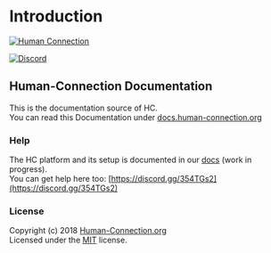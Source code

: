 # Introduction

 [![Human Connection](https://human-connection.org/wp-content/uploads/2017/11/human-connection-logo.svg)](https://human-connection.org)

 [![Discord](https://img.shields.io/discord/443107904757694465.svg)](https://discord.gg/NgVpvx9)

## Human-Connection Documentation

This is the documentation source of HC.  
 You can read this Documentation under [docs.human-connection.org](https://docs.human-connection.org)  


### Help

The HC platform and its setup is documented in our [docs](https://docs.human-connection.org/) \(work in progress\).  
 You can get help here too: [https://discord.gg/354TGs2](https://discord.gg/354TGs2)  


### License

Copyright \(c\) 2018 [Human-Connection.org](https://human-connection.org)  
Licensed under the [MIT](https://github.com/Human-Connection/WebApp/blob/develop/LICENSE.md) license.  


